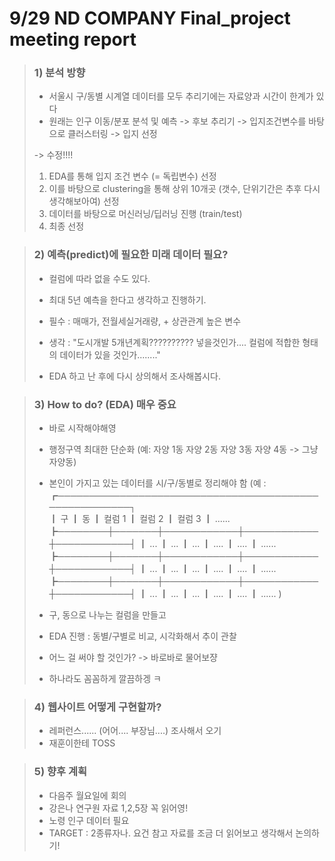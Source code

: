# 9/29 ND COMPANY Final_project meeting report

> ### 1) 분석 방향
> - 서울시 구/동별 시계열 데이터를 모두 추리기에는 자료양과 시간이 한계가 있다
> - 원래는 인구 이동/분포 분석 및 예측 -> 후보 추리기 -> 입지조건변수를 바탕으로 클러스터링 -> 입지 선정
>
> -> 수정!!!!
> 1. EDA를 통해 입지 조건 변수 (= 독립변수) 선정
> 2. 이를 바탕으로 clustering을 통해 상위 10개곳 (갯수, 단위기간은 추후 다시 생각해보아여) 선정
> 3. 데이터를 바탕으로 머신러닝/딥러닝 진행 (train/test)
> 4. 최종 선정


> ### 2) 예측(predict)에 필요한 미래 데이터 필요?
> - 컬럼에 따라 없을 수도 있다.
> - 최대 5년 예측을 한다고 생각하고 진행하기.
>
> - 필수 : 매매가, 전월세실거래량, + 상관관계 높은 변수
> - 생각 : "도시개발 5개년계획?????????? 넣을것인가.... 컬럼에 적합한 형태의 데이터가 있을 것인가........"
> - EDA 하고 난 후에 다시 상의해서 조사해봅시다.


> ### 3) How to do? (EDA) 매우 중요
> - 바로 시작해야해영 
> - 행정구역 최대한 단순화 (예: 자양 1동 자양 2동 자양 3동 자양 4동 -> 그냥 자양동)
> - 본인이 가지고 있는 데이터를 시/구/동별로 정리해야 함
>(예 : ┏───────────────────────────────────────────────────────┐  
>      ┃  구    ┃   동  ┃   컬럼 1   ┃   컬럼 2   ┃    컬럼 3  ┃ ......
>      ┣────────┼───────┼────────────┼────────────┼────────────┤ 
>      ┃  ...   ┃  ...  ┃     ...    ┃    ....    ┃   ....     ┃ ......
>      ┣────────┼───────┼────────────┼────────────┼────────────┤
>      ┃  ...   ┃  ...  ┃     ...    ┃    ....    ┃   ....     ┃ ......
>      ┣────────┼───────┼────────────┼────────────┼────────────┤
>      ┃  ...   ┃  ...  ┃     ...    ┃    ....    ┃   ....     ┃ ......
> )
>
>
> - 구, 동으로 나누는 컬럼을 만들고
> - EDA 진행 : 동별/구별로 비교, 시각화해서 추이 관찰
> - 어느 걸 써야 할 것인가? -> 바로바로 물어보쟝
> - 하나라도 꼼꼼하게 깔끔하겡 ㅋ


> ### 4) 웹사이트 어떻게 구현할까?
> - 레퍼런스...... (어어.... 부장님....) 조사해서 오기
> - 재훈이한테 TOSS

> ### 5) 향후 계획
> - 다음주 월요일에 회의
> - 강은나 연구원 자료 1,2,5장 꼭 읽어영!
> - 노령 인구 데이터 필요
> - TARGET : 2종류자나. 요건 참고 자료를 조금 더 읽어보고 생각해서 논의하기!


